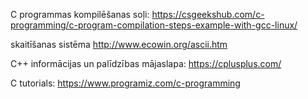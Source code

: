 C programmas kompilēšanas soļi: https://csgeekshub.com/c-programming/c-program-compilation-steps-example-with-gcc-linux/

skaitīšanas sistēma http://www.ecowin.org/ascii.htm

C++ informācijas un palīdzības mājaslapa: https://cplusplus.com/

C tutorials: https://www.programiz.com/c-programming
